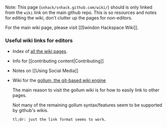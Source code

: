 Note: This page (`snhack/snhack.github.com/wiki/`) should is only linked from the `wiki` link on the main github repo.  This is so resources and notes for editing the wiki, don't clutter up the pages for non-editors.

For the main wiki page, please visit [[Swindon Hackspace Wiki]].

### Useful wiki links for editors

- Index of [all the wiki pages](_pages).

- Info for [[contributing content|Contributing]]

- Notes on [[Using Social Media]]

- Wiki for the [gollum, the git-based wiki engine](https://github.com/gollum/gollum/wiki#bracket-tags)

  The main reason to visit the gollum wiki is for how to easily link to other pages.

  Not many of the remaining gollum syntax/features seem to be supported by github's wikis.

  `tl;dr: just the link format seems to work.`



<!--


Welcome to the Swindon Hackspace wiki.  This page is here to collect resources for editing the wiki itself, without cluttering up the main wiki for non-editors.  Please visit [[Swindon Hackspace Wiki]] to see the actual wiki home page.  To see a list of all wiki pages, see the [Wiki Index](_pages).

Please use this wiki to [[share or record|Contributing]] any information that does not belong on the public website, or in its own github repo.  For longer posts that are of interest to everyone, please consider [[writing a blog post|Contributing]] for the main website.

Please read the [gollum wiki](https://github.com/gollum/gollum/wiki#bracket-tags) on how to easily link to other pages.

Note that not all of the gollum syntax/features seem to be supported by github's wikis, in particular: title metadata, table of contents, mathematical equations, sequence diagrams, and file includes, to not appear to work (tl;dr: just the link format works then.)

-->